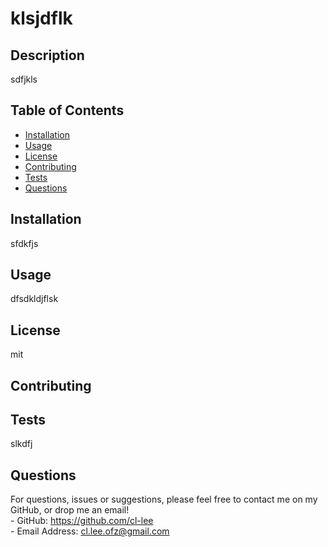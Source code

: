# klsjdflk  
## Description
sdfjkls  
## Table of Contents
- [Installation](#Installation)
- [Usage](#Usage)
- [License](#License)
- [Contributing](#Contributing)
- [Tests](#Tests)
- [Questions](#Questions)
## Installation
sfdkfjs  
## Usage
dfsdkldjflsk
## License
mit
## Contributing

## Tests
slkdfj
## Questions
For questions, issues or suggestions, please feel free to contact me on my GitHub, or drop me an email!  
    - GitHub: https://github.com/cl-lee  
    - Email Address: cl.lee.ofz@gmail.com

